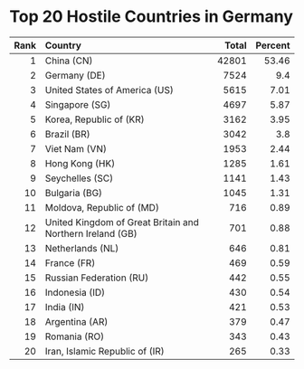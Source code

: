 # Top 20 Hostile Countries in Germany

| Rank | Country | Total | Percent |
| ---: | :------ | ----: | ------: |
| 1 | China (CN) | 42801 | 53.46 |
| 2 | Germany (DE) | 7524 | 9.4 |
| 3 | United States of America (US) | 5615 | 7.01 |
| 4 | Singapore (SG) | 4697 | 5.87 |
| 5 | Korea, Republic of (KR) | 3162 | 3.95 |
| 6 | Brazil (BR) | 3042 | 3.8 |
| 7 | Viet Nam (VN) | 1953 | 2.44 |
| 8 | Hong Kong (HK) | 1285 | 1.61 |
| 9 | Seychelles (SC) | 1141 | 1.43 |
| 10 | Bulgaria (BG) | 1045 | 1.31 |
| 11 | Moldova, Republic of (MD) | 716 | 0.89 |
| 12 | United Kingdom of Great Britain and Northern Ireland (GB) | 701 | 0.88 |
| 13 | Netherlands (NL) | 646 | 0.81 |
| 14 | France (FR) | 469 | 0.59 |
| 15 | Russian Federation (RU) | 442 | 0.55 |
| 16 | Indonesia (ID) | 430 | 0.54 |
| 17 | India (IN) | 421 | 0.53 |
| 18 | Argentina (AR) | 379 | 0.47 |
| 19 | Romania (RO) | 343 | 0.43 |
| 20 | Iran, Islamic Republic of (IR) | 265 | 0.33 |
